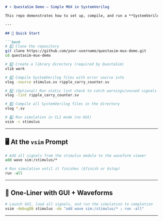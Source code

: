 ````markdown
# ⚡ QuestaSim Demo – Simple MUX in SystemVerilog

This repo demonstrates how to set up, compile, and run a **SystemVerilog simulation** in QuestaSim using a simple MUX example.  

---

## 🚀 Quick Start  

```bash
# 1️⃣ Clone the repository
git clone https://github.com/your-username/questasim-mux-demo.git
cd questasim-mux-demo

# 2️⃣ Create a library directory (required by QuestaSim)
vlib work

# 3️⃣ Compile SystemVerilog files with error source info
vlog -source stimulus.sv ripple_carry_counter.sv

# 4️⃣ (Optional) Run static lint check to catch warnings/unused signals
vlog -lint ripple_carry_counter.sv

# 5️⃣ Compile all SystemVerilog files in the directory
vlog *.sv

# 6️⃣ Run simulation in CLI mode (no GUI)
vsim -c stimulus
````

---

## 🖥️ At the `vsim` Prompt

```tcl
# Add all signals from the stimulus module to the waveform viewer
add wave sim:/stimulus/*

# Run simulation until it finishes ($finish or $stop)
run -all
```

---

## 🎨 One-Liner with GUI + Waveforms

```bash
# Launch GUI, load all signals, and run the simulation to completion
vsim -debugDB stimulus -do "add wave sim:/stimulus/* ; run -all"
```

---
